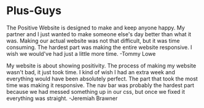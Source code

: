 # Plus-Guys

The Positive Website is designed to make and keep anyone happy. My partner and I just wanted to make someone else's day better than what it was. Making our actual website was not that difficult, but it was time consuming. The hardest part was making the entire website responsive. I wish we would've had just a little more time.  -Tommy Lowe




My website is about showing positivity. The process of making my website wasn't bad, it just took time. I kind of wish I had an extra week and everything would have been absolutely perfect. The part that took the most time was making it responsive. The nav bar was probably the hardest part because we had messed something up in our css, but once we fixed it everything was straight.   -Jeremiah Brawner
